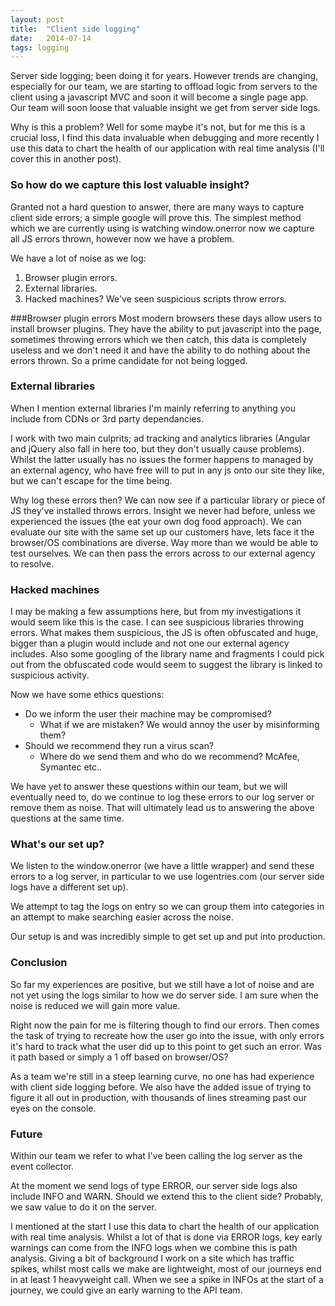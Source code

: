 ```yaml
---
layout: post
title:  "Client side logging"
date:   2014-07-14
tags: logging
---
```

Server side logging; been doing it for years. However trends are changing, especially for our team, we are starting to offload logic from servers to the client using a javascript MVC and soon it will become a single page app. Our team will soon loose that valuable insight we get from server side logs.

Why is this a problem? Well for some maybe it's not, but for me this is a crucial loss, I find this data invaluable when debugging and more recently I use this data to chart the health of our application with real time analysis (I'll cover this in another post).

### So how do we capture this lost valuable insight?
Granted not a hard question to answer, there are many ways to capture client side errors; a simple google will prove this. The simplest method which we are currently using is watching window.onerror now we capture all JS errors thrown, however now we have a problem.

We have a lot of noise as we log:

1. Browser plugin errors.
2. External libraries.
3. Hacked machines? We've seen suspicious scripts throw errors.

###Browser plugin errors
Most modern browsers these days allow users to install browser plugins. They have the ability to put javascript into the page, sometimes throwing errors which we then catch, this data is completely useless and we don't need it and have the ability to do nothing about the errors thrown. So a prime candidate for not being logged.

### External libraries
When I mention external libraries I'm mainly referring to anything you include from CDNs or 3rd party dependancies.

I work with two main culprits; ad tracking and analytics libraries (Angular and jQuery also fall in here too, but they don't usually cause problems). Whilst the latter usually has no issues the former happens to managed by an external agency, who have free will to put in any js onto our site they like, but we can't escape for the time being.

Why log these errors then? We can now see if a particular library or piece of JS they've installed throws errors. Insight we never had before, unless we experienced the issues (the eat your own dog food approach). We can evaluate our site with the same set up our customers have, lets face it the browser/OS combinations are diverse. Way more than we would be able to test ourselves. We can then pass the errors across to our external agency to resolve.

### Hacked machines
I may be making a few assumptions here, but from my investigations it would seem like this is the case. I can see suspicious libraries throwing errors. What makes them suspicious, the JS is often obfuscated and huge, bigger than a plugin would include and not one our external agency includes. Also some googling of the library name and fragments I could pick out from the obfuscated code would seem to suggest the library is linked to suspicious activity.

Now we have some ethics questions:

* Do we inform the user their machine may be compromised?
	* What if we are mistaken? We would annoy the user by misinforming them?
* Should we recommend they run a virus scan?
	* Where do we send them and who do we recommend? McAfee, Symantec etc..

We have yet to answer these questions within our team, but we will eventually need to, do we continue to log these errors to our log server or remove them as noise. That will ultimately lead us to answering the above questions at the same time.

### What's our set up?

We listen to the window.onerror (we have a little wrapper) and send these errors to a log server, in particular to we use logentries.com (our server side logs have a different set up).

We attempt to tag the logs on entry so we can group them into categories in an attempt to make searching easier across the noise.

Our setup is and was incredibly simple to get set up and put into production.

### Conclusion
So far my experiences are positive, but we still have a lot of noise and are not yet using the logs similar to how we do server side. I am sure when the noise is reduced we will gain more value.

Right now the pain for me is filtering though to find our errors. Then comes the task of trying to recreate how the user go into the issue, with only errors it's hard to track what the user did up to this point to get such an error. Was it path based or simply a 1 off based on browser/OS?

As a team we're still in a steep learning curve, no one has had experience with client side logging before. We also have the added issue of trying to figure it all out in production, with thousands of lines streaming past our eyes on the console.

### Future
Within our team we refer to what I've been calling the log server as the event collector.

At the moment we send logs of type ERROR, our server side logs also include INFO and WARN. Should we extend this to the client side? Probably, we saw value to do it on the server.

I mentioned at the start I use this data to chart the health of our application with real time analysis. Whilst a lot of that is done via ERROR logs, key early warnings can come from the INFO logs when we combine this is path analysis. Giving a bit of background I work on a site which has traffic spikes, whilst most calls we make are lightweight, most of our journeys end in at least 1 heavyweight call. When we see a spike in INFOs at the start of a journey, we could give an early warning to the API team.
